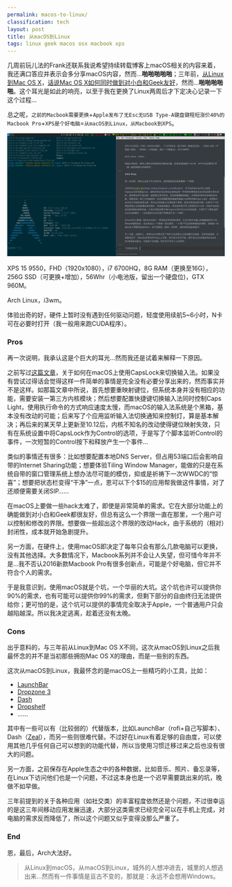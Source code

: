 ```yaml
---
permalink: macos-to-linux/
classification: tech
layout: post
title: 从macOS到Linux
tags: linux geek macos osx macbook xps
---
```


几周前玩儿法的Frank还联系我说希望持续转载博客上macOS相关的内容来着，我还满口答应并表示会多分享macOS内容，然而…**啪啪啪啪啪**；三年前，[从Linux到Mac OS X](https://blog.blahgeek.com/cong-linuxdao-mac-os-x.html)，[话说Mac OS X如何同时做到对小白和Geek友好](https://blog.blahgeek.com/hua-shuo-mac-os-xru-he-tong-shi-zuo-dao-dui-xiao-bai-he-geekyou-hao.html)，然而…**啪啪啪啪啪**。这个耳光是如此的响亮，以至于我在更换了Linux两周后才下定决心记录一下这个过程…

总之呢，`之前的Macbook需要更换`+`Apple发布了无Esc无USB Type-A键盘键程短涨价40%的Macbook Pro`+`XPS是个好电脑`=`从macOS到Linux，从Macbook到XPS`。

![blahxps-desktop](images/blahxps-desktop.png)

XPS 15 9550，FHD（1920x1080），i7 6700HQ，8G RAM（更换至16G），256G SSD（可更换+增加），56Whr（小电池版，留出一个硬盘位)，GTX 960M。

Arch Linux，i3wm。

体验出奇的好，硬件上暂时没有遇到任何驱动问题，轻度使用续航5~6小时，N卡可在必要时打开（我一般用来跑CUDA程序）。

### Pros

再一次说明，我承认这是个巨大的耳光…然而我还是试着来解释一下原因。

之前写过[这篇文章](https://blog.blahgeek.com/IMLight/)，关于如何在macOS上使用CapsLock来切换输入法。如果没有尝试过得话会觉得这样一件简单的事情是完全没有必要分享出来的，然而事实并不是这样。如那篇文章中所说，首先想要重映射键位，但系统本身并没有相应的功能，需要安装一第三方内核模块；然后想要配置快捷键切换输入法同时控制Caps Light，使用执行命令的方式响应速度太慢，而macOS的输入法系统是个黑箱，基本没有改动的可能；后来写了个应用监听输入法切换通知来控制灯，算是基本解决；再后来的某天早上更新至10.12后，内核不知名的改动使得键位映射失效，只有在系统设置中将CapsLock作为Control的选项，于是写了个脚本监听Control的事件，一次短暂的Control按下和释放产生一个事件…

类似的事情还有很多：比如想要配置本地DNS Server，但占用53端口后会影响自带的Internet Sharing功能；想要体验Tiling Window Manager，能做的只是在系统自带的窗口管理系统上想办法尽可能的模仿，抑或是祈祷下一次WWDC的“惊喜”；想要把状态栏变得“干净”一点，恩可以下个$15的应用帮我做这件事情，对了还顺便需要关闭SIP……

在macOS上要做一些hack太难了，即使是非常简单的需求。它在大部分功能上的确能做到对小白和Geek都很友好，但总有这么一个界限一直在那里，一个用户可以控制和修改的界限。想要做一些超出这个界限的改动Hack，由于系统的（相对）封闭性，成本就开始急剧提升。

另一方面，在硬件上，使用macOS即决定了每年只会有那么几款电脑可以更换，没有其他选择。大多数情况下，Macbook系列并不会让人失望，但可惜今年并不是…我不否认2016新款Macbook Pro有很多创新点，可能是个好电脑，但它并不符合个人的需求。

于是我意识到，使用macOS就是个坑，一个华丽的大坑。这个坑也许可以提供你90%的需求，也有可能可以提供你99%的需求，但剩下部分的自由终归无法提供给你；更可怕的是，这个坑可以提供的事情完全取决于Apple，一个普通用户只会越陷越深。所以我决定逃离，趁着还没有太晚。

### Cons

出乎意料的，与三年前从Linux到Mac OS X不同，这次从macOS到Linux之后我最怀念的并不是当初那些拥抱Mac OS X的理由，而是一些别的东西。

这次从macOS到Linux，我最怀念的是macOS上一些精巧的小工具，比如：

- [LaunchBar](https://www.obdev.at/products/launchbar/index.html)
- [Dropzone 3](https://aptonic.com/)
- [Dash](https://kapeli.com/dash)
- [Dropshelf](https://pilotmoon.com/dropshelf/)
- ……

其中有一些可以有（比较弱的）代替版本，比如LaunchBar（rofi+自己写脚本）、Dash（[Zeal](https://zealdocs.org/)），而另一些则很难代替。不过好在Linux有着足够的自由度，可以使用其他几乎任何自己可以想到的功能代替，所以当使用习惯迁移过来之后也没有很大的问题。

另一方面，之前保存在Apple生态之中的各种数据，比如音乐、照片、备忘录等，在Linux下访问他们也是一个问题，不过这本身也是一个迟早需要跳出来的坑，晚做不如早做。

三年前提到的关于各种应用（如社交类）的丰富程度依然还是个问题，不过很幸运的是这三年间移动应用发展迅速，大部分这类需求已经完全可以在手机上完成，对电脑的需求反而降低了，所以这个问题又似乎变得没那么严重了。

### End

恩，最后，Arch大法好。

> 从Linux到macOS，从macOS到Linux，城外的人想冲进去，城里的人想逃出来…然而有一件事情是亘古不变的，那就是：永远不会想用Windows。